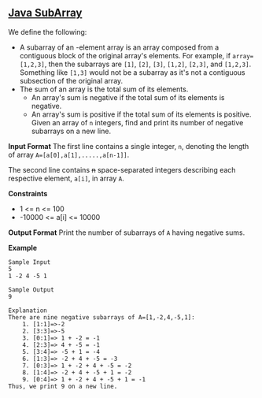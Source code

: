 ## [Java SubArray](https://www.hackerrank.com/challenges/java-negative-subarray)

We define the following:
* A subarray of an -element array is an array composed from a contiguous block of the original array's elements. For example, if `array=[1,2,3]`, then the subarrays are `[1]`, `[2]`, `[3]`, `[1,2]`, `[2,3]`, and `[1,2,3]`. Something like `[1,3]` would not be a subarray as it's not a contiguous subsection of the original array.
* The sum of an array is the total sum of its elements.
  *  An array's sum is negative if the total sum of its elements is negative.
  *  An array's sum is positive if the total sum of its elements is positive.
Given an array of `n` integers, find and print its number of negative subarrays on a new line.

**Input Format**
The first line contains a single integer, `n`, denoting the length of array `A=[a[0],a[1],.....,a[n-1]]`.

The second line contains ~~n~~ space-separated integers describing each respective element, `a[i]`, in array `A`.

**Constraints**
* 1 <= n <= 100
* -10000 <= a[i] <= 10000

**Output Format**
Print the number of subarrays of `A` having negative sums.

**Example**
````
Sample Input
5
1 -2 4 -5 1

Sample Output
9

Explanation
There are nine negative subarrays of A=[1,-2,4,-5,1]:
    1. [1:1]=>-2
    2. [3:3]=>-5
    3. [0:1]=> 1 + -2 = -1
    4. [2:3]=> 4 + -5 = -1
    5. [3:4]=> -5 + 1 = -4
    6. [1:3]=> -2 + 4 + -5 = -3
    7. [0:3]=> 1 + -2 + 4 + -5 = -2
    8. [1:4]=> -2 + 4 + -5 + 1 = -2
    9. [0:4]=> 1 + -2 + 4 + -5 + 1 = -1
Thus, we print 9 on a new line.
````
